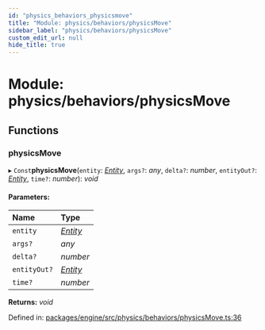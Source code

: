 ```yaml
---
id: "physics_behaviors_physicsmove"
title: "Module: physics/behaviors/physicsMove"
sidebar_label: "physics/behaviors/physicsMove"
custom_edit_url: null
hide_title: true
---
```


# Module: physics/behaviors/physicsMove

## Functions

### physicsMove

▸ `Const`**physicsMove**(`entity`: [*Entity*](../classes/ecs_classes_entity.entity.md), `args?`: *any*, `delta?`: *number*, `entityOut?`: [*Entity*](../classes/ecs_classes_entity.entity.md), `time?`: *number*): *void*

#### Parameters:

Name | Type |
:------ | :------ |
`entity` | [*Entity*](../classes/ecs_classes_entity.entity.md) |
`args?` | *any* |
`delta?` | *number* |
`entityOut?` | [*Entity*](../classes/ecs_classes_entity.entity.md) |
`time?` | *number* |

**Returns:** *void*

Defined in: [packages/engine/src/physics/behaviors/physicsMove.ts:36](https://github.com/xr3ngine/xr3ngine/blob/716a06460/packages/engine/src/physics/behaviors/physicsMove.ts#L36)
